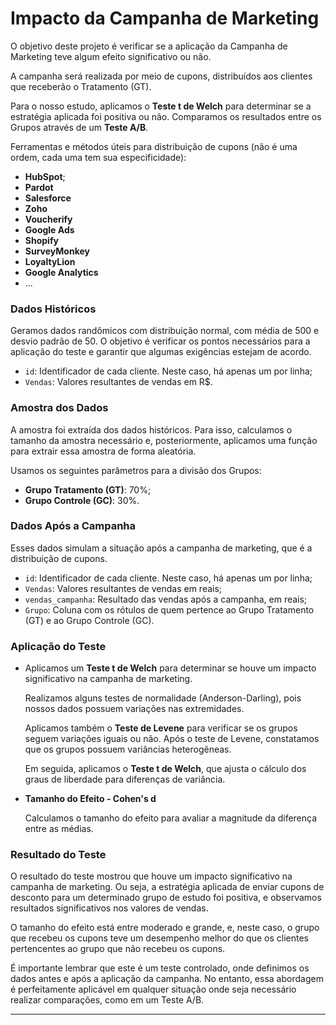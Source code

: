 # Impacto da Campanha de Marketing

O objetivo deste projeto é verificar se a aplicação da Campanha de Marketing teve algum efeito significativo ou não.

A campanha será realizada por meio de cupons, distribuídos aos clientes que receberão o Tratamento (GT).

Para o nosso estudo, aplicamos o **Teste t de Welch** para determinar se a estratégia aplicada foi positiva ou não. Comparamos os resultados entre os Grupos através de um **Teste A/B**.


Ferramentas e métodos úteis para distribuição de cupons (não é uma ordem, cada uma tem sua especificidade):

- **HubSpot**;
- **Pardot**
- **Salesforce**
- **Zoho**
- **Voucherify**
- **Google Ads**
- **Shopify**
- **SurveyMonkey**
- **LoyaltyLion**
- **Google Analytics**
- ...

### Dados Históricos

Geramos dados randômicos com distribuição normal, com média de 500 e desvio padrão de 50. O objetivo é verificar os pontos necessários para a aplicação do teste e garantir que algumas exigências estejam de acordo.

* `id`: Identificador de cada cliente. Neste caso, há apenas um por linha;
* `Vendas`: Valores resultantes de vendas em R$.

### Amostra dos Dados

A amostra foi extraída dos dados históricos. Para isso, calculamos o tamanho da amostra necessário e, posteriormente, aplicamos uma função para extrair essa amostra de forma aleatória.

Usamos os seguintes parâmetros para a divisão dos Grupos:

* **Grupo Tratamento (GT)**: 70%;
* **Grupo Controle (GC)**: 30%.

### Dados Após a Campanha

Esses dados simulam a situação após a campanha de marketing, que é a distribuição de cupons.

* `id`: Identificador de cada cliente. Neste caso, há apenas um por linha;
* `Vendas`: Valores resultantes de vendas em reais;
* `vendas_campanha`: Resultado das vendas após a campanha, em reais;
* `Grupo`: Coluna com os rótulos de quem pertence ao Grupo Tratamento (GT) e ao Grupo Controle (GC).

### Aplicação do Teste

* Aplicamos um **Teste t de Welch** para determinar se houve um impacto significativo na campanha de marketing.

  Realizamos alguns testes de normalidade (Anderson-Darling), pois nossos dados possuem variações nas extremidades.

  Aplicamos também o **Teste de Levene** para verificar se os grupos seguem variações iguais ou não. Após o teste de Levene, constatamos que os grupos possuem variâncias heterogêneas.

  Em seguida, aplicamos o **Teste t de Welch**, que ajusta o cálculo dos graus de liberdade para diferenças de variância.
* **Tamanho do Efeito - Cohen's d**

  Calculamos o tamanho do efeito para avaliar a magnitude da diferença entre as médias.

### Resultado do Teste

O resultado do teste mostrou que houve um impacto significativo na campanha de marketing. Ou seja, a estratégia aplicada de enviar cupons de desconto para um determinado grupo de estudo foi positiva, e observamos resultados significativos nos valores de vendas.

O tamanho do efeito está entre moderado e grande, e, neste caso, o grupo que recebeu os cupons teve um desempenho melhor do que os clientes pertencentes ao grupo que não recebeu os cupons.

É importante lembrar que este é um teste controlado, onde definimos os dados antes e após a aplicação da campanha. No entanto, essa abordagem é perfeitamente aplicável em qualquer situação onde seja necessário realizar comparações, como em um Teste A/B.

---
